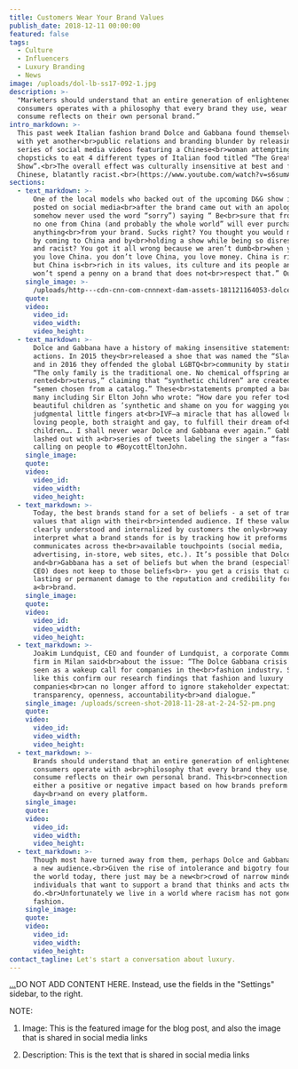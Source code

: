 ```yaml
---
title: Customers Wear Your Brand Values
publish_date: 2018-12-11 00:00:00
featured: false
tags:
  - Culture
  - Influencers
  - Luxury Branding
  - News
image: /uploads/dol-lb-ss17-092-1.jpg
description: >-
  "Marketers should understand that an entire generation of enlightened
  consumers operates with a philosophy that every brand they use, wear and
  consume reflects on their own personal brand.”
intro_markdown: >-
  This past week Italian fashion brand Dolce and Gabbana found themselves facing
  with yet another<br>public relations and branding blunder by releasing a
  series of social media videos featuring a Chinese<br>woman attempting to use
  chopsticks to eat 4 different types of Italian food titled “The Great
  Show”.<br>The overall effect was culturally insensitive at best and for many
  Chinese, blatantly racist.<br>(https://www.youtube.com/watch?v=s6sumA9vd4k)
sections:
  - text_markdown: >-
      One of the local models who backed out of the upcoming D&G show in China
      posted on social media<br>after the brand came out with an apology (which
      somehow never used the word “sorry”) saying “ Be<br>sure that from now on,
      no one from China (and probably the whole world” will ever purchase
      anything<br>from your brand. Sucks right? You thought you would make money
      by coming to China and by<br>holding a show while being so disrespectful
      and racist? You got it all wrong because we aren’t dumb<br>when you say
      you love China. you don’t love China, you love money. China is rich yes
      but China is<br>rich in its values, its culture and its people and they
      won’t spend a penny on a brand that does not<br>respect that.” Ouch.
    single_image: >-
      /uploads/http---cdn-cnn-com-cnnnext-dam-assets-181121164053-dolce-gabbana-shanghai-2.jpg
    quote:
    video:
      video_id:
      video_width:
      video_height:
  - text_markdown: >-
      Dolce and Gabbana have a history of making insensitive statements and
      actions. In 2015 they<br>released a shoe that was named the “Slave Sandal”
      and in 2016 they offended the global LGBTQ<br>community by stating that
      “The only family is the traditional one. No chemical offspring and
      rented<br>uterus,” claiming that “synthetic children” are created from
      “semen chosen from a catalog.” These<br>statements prompted a backlash by
      many including Sir Elton John who wrote: “How dare you refer to<br>my
      beautiful children as ’synthetic and shame on you for wagging your
      judgmental little fingers at<br>IVF—a miracle that has allowed legions of
      loving people, both straight and gay, to fulfill their dream of<br>having
      children…. I shall never wear Dolce and Gabbana ever again.” Gabbana
      lashed out with a<br>series of tweets labeling the singer a “fascist” and
      calling on people to #BoycottEltonJohn.
    single_image:
    quote:
    video:
      video_id:
      video_width:
      video_height:
  - text_markdown: >-
      Today, the best brands stand for a set of beliefs - a set of transparent
      values that align with their<br>intended audience. If these values are not
      clearly understood and internalized by customers the only<br>way to
      interpret what a brand stands for is by tracking how it preforms and
      communicates across the<br>available touchpoints (social media,
      advertising, in-store, web sites, etc.). It’s possible that Dolce
      and<br>Gabbana has a set of beliefs but when the brand (especially the
      CEO) does not keep to those beliefs<br>- you get a crisis that can have
      lasting or permanent damage to the reputation and credibility for
      a<br>brand.
    single_image:
    quote:
    video:
      video_id:
      video_width:
      video_height:
  - text_markdown: >-
      Joakim Lundquist, CEO and founder of Lundquist, a corporate Communications
      firm in Milan said<br>about the issue: “The Dolce Gabbana crisis should be
      seen as a wakeup call for companies in the<br>fashion industry. Scandals
      like this confirm our research findings that fashion and luxury
      companies<br>can no longer afford to ignore stakeholder expectations for
      transparency, openness, accountability<br>and dialogue.”
    single_image: /uploads/screen-shot-2018-11-28-at-2-24-52-pm.png
    quote:
    video:
      video_id:
      video_width:
      video_height:
  - text_markdown: >-
      Brands should understand that an entire generation of enlightened
      consumers operate with a<br>philosophy that every brand they use, wear and
      consume reflects on their own personal brand. This<br>connection can have
      either a positive or negative impact based on how brands preform - every
      day<br>and on every platform.
    single_image:
    quote:
    video:
      video_id:
      video_width:
      video_height:
  - text_markdown: >-
      Though most have turned away from them, perhaps Dolce and Gabbana can find
      a new audience.<br>Given the rise of intolerance and bigotry found around
      the world today, there just may be a new<br>crowd of narrow minded
      individuals that want to support a brand that thinks and acts the way they
      do.<br>Unfortunately we live in a world where racism has not gone out of
      fashion.
    single_image:
    quote:
    video:
      video_id:
      video_width:
      video_height:
contact_tagline: Let's start a conversation about luxury.
---
```


[...](https://www.youtube.com/watch?v=s6sumA9vd4k)DO NOT ADD CONTENT HERE. Instead, use the fields in the "Settings" sidebar, to the right.

NOTE:

1. Image: This is the featured image for the blog post, and also the image that is shared in social media links

2. Description: This is the text that is shared in social media links